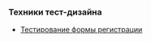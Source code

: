  ### Техники тест-дизайна
* [Тестирование формы регистрации](https://docs.google.com/spreadsheets/d/1pEj8FzYj_H4n1EDfhMK8zgvSLsN_ZcFLAwKF3SJxuw8/edit?usp=sharing)
